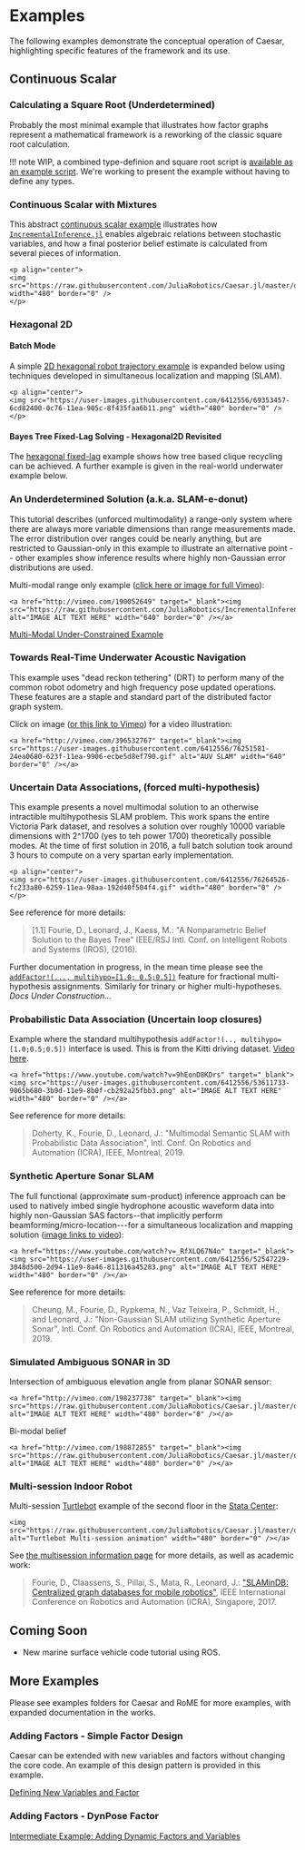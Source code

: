 # Examples

The following examples demonstrate the conceptual operation of Caesar, highlighting specific features of the framework and its use.

## Continuous Scalar

### Calculating a Square Root (Underdetermined)

Probably the most minimal example that illustrates how factor graphs represent a mathematical framework is a reworking of the classic square root calculation.

!!! note
    WIP, a combined type-definion and square root script is [available as an example script](https://github.com/JuliaRobotics/IncrementalInference.jl/blob/master/examples/SquareRootTypes.jl).  We're working to present the example without having to define any types. 

### Continuous Scalar with Mixtures

This abstract [continuous scalar example](basic_continuousscalar.md) illustrates how [`IncrementalInference.jl`](http://www.github.com/JuliaRobotics/IncrementalInference.jl) enables algebraic relations between stochastic variables, and how a final posterior belief estimate is calculated from several pieces of information.

```@raw html
<p align="center">
<img src="https://raw.githubusercontent.com/JuliaRobotics/Caesar.jl/master/docs/src/assets/tutorials/ContinuousScalar/plx0123.png" width="480" border="0" />
</p>
```

### Hexagonal 2D

#### Batch Mode

A simple [2D hexagonal robot trajectory example](basic_hexagonal2d.md) is expanded below using techniques developed in simultaneous localization and mapping (SLAM).

```@raw html
<p align="center">
<img src="https://user-images.githubusercontent.com/6412556/69353457-6cd82400-0c76-11ea-905c-8f435faa6b11.png" width="480" border="0" />
</p>
```

#### Bayes Tree Fixed-Lag Solving - Hexagonal2D Revisited

The [hexagonal fixed-lag](interm_fixedlag_hexagonal.md) example shows how tree based clique recycling can be achieved.  A further example is given in the real-world underwater example below.

### An Underdetermined Solution (a.k.a. SLAM-e-donut)

This tutorial describes (unforced multimodality) a range-only system where there are always more variable dimensions than range measurements made.
The error distribution over ranges could be nearly anything, but are restricted to Gaussian-only in this example to illustrate an alternative point -- other examples show inference results where highly non-Gaussian error distributions are used.

Multi-modal range only example ([click here or image for full Vimeo](http://vimeo.com/190052649)):   
```@raw html
<a href="http://vimeo.com/190052649" target="_blank"><img src="https://raw.githubusercontent.com/JuliaRobotics/IncrementalInference.jl/master/doc/images/mmisamvid01.gif" alt="IMAGE ALT TEXT HERE" width="640" border="0" /></a>
```

[Multi-Modal Under-Constrained Example](basic_slamedonut.md)

### Towards Real-Time Underwater Acoustic Navigation

This example uses "dead reckon tethering" (DRT) to perform many of the common robot odometry and high frequency pose updated operations.  These features are a staple and standard part of the distributed factor graph system.

Click on image ([or this link to Vimeo](http://vimeo.com/396532767)) for a video illustration:
```@raw html
<a href="http://vimeo.com/396532767" target="_blank"><img src="https://user-images.githubusercontent.com/6412556/76251581-24ea0680-623f-11ea-9906-ecbe5d8ef790.gif" alt="AUV SLAM" width="640" border="0" /></a>
```

### Uncertain Data Associations, (forced multi-hypothesis)

This example presents a novel multimodal solution to an otherwise intractible multihypothesis SLAM problem.  This work spans the entire Victoria Park dataset, and resolves a solution over roughly 10000 variable dimensions with 2^1700 (yes to teh power 1700) theoretically possible modes.  At the time of first solution in 2016, a full batch solution took around 3 hours to compute on a very spartan early implementation.

```@raw html
<p align="center">
<img src="https://user-images.githubusercontent.com/6412556/76264526-fc233a80-6259-11ea-98aa-192d40f504f4.gif" width="480" border="0" />
</p>
```
See reference for more details:
>  [1.1] Fourie, D., Leonard, J., Kaess, M.: "A Nonparametric Belief Solution to the Bayes Tree" IEEE/RSJ Intl. Conf. on Intelligent Robots and Systems (IROS), (2016).

Further documentation in progress, in the mean time please see the [`addFactor!(..., multihypo=[1.0; 0.5;0.5])`]() feature for fractional multi-hypothesis assignments.  Similarly for trinary or higher multi-hypotheses.
*Docs Under Construction...*

### Probabilistic Data Association (Uncertain loop closures)

Example where the standard multihypothesis `addFactor!(.., multihypo=[1.0;0.5;0.5])` interface is used.  This is from the Kitti driving dataset.  [Video here](https://www.youtube.com/watch?v=9hEonD8KDrs).

```@raw html
<a href="https://www.youtube.com/watch?v=9hEonD8KDrs" target="_blank"><img src="https://user-images.githubusercontent.com/6412556/53611733-9065b680-3b9d-11e9-8b0f-cb292a25fbb3.png" alt="IMAGE ALT TEXT HERE" width="480" border="0" /></a>
```

See reference for more details:
>  Doherty, K., Fourie, D., Leonard, J.: "Multimodal Semantic SLAM with Probabilistic Data Association", Intl. Conf. On Robotics and Automation (ICRA), IEEE, Montreal, 2019.

### Synthetic Aperture Sonar SLAM

The full functional (approximate sum-product) inference approach can be used to natively imbed single hydrophone acoustic waveform data into highly non-Gaussian SAS factors--that implicitly perform beamforming/micro-location---for a simultaneous localization and mapping solution ([image links to video](https://www.youtube.com/watch?v=_RfXLQ67N4o)):

```@raw html
<a href="https://www.youtube.com/watch?v=_RfXLQ67N4o" target="_blank"><img src="https://user-images.githubusercontent.com/6412556/52547229-3048d500-2d94-11e9-8a46-811316a45283.png" alt="IMAGE ALT TEXT HERE" width="480" border="0" /></a>
```

See reference for more details:

> Cheung, M., Fourie, D., Rypkema, N., Vaz Teixeira, P., Schmidt, H., and Leonard, J.: "Non-Gaussian SLAM utilizing Synthetic Aperture Sonar", Intl. Conf. On Robotics and Automation (ICRA), IEEE, Montreal, 2019.

### Simulated Ambiguous SONAR in 3D

Intersection of ambiguous elevation angle from planar SONAR sensor:   

```@raw html
<a href="http://vimeo.com/198237738" target="_blank"><img src="https://raw.githubusercontent.com/JuliaRobotics/Caesar.jl/master/docs/imgs/rovasfm02.gif" alt="IMAGE ALT TEXT HERE" width="480" border="0" /></a>
```
Bi-modal belief   

```@raw html
<a href="http://vimeo.com/198872855" target="_blank"><img src="https://raw.githubusercontent.com/JuliaRobotics/Caesar.jl/master/docs/imgs/rovyaw90.gif" alt="IMAGE ALT TEXT HERE" width="480" border="0" /></a>
```

### Multi-session Indoor Robot

Multi-session [Turtlebot](http://www.turtlebot.com/) example of the second floor in the [Stata Center](https://en.wikipedia.org/wiki/Ray_and_Maria_Stata_Center):
```@raw html
<img src="https://raw.githubusercontent.com/JuliaRobotics/Caesar.jl/master/docs/imgs/turtlemultisession.gif" alt="Turtlebot Multi-session animation" width="480" border="0" /></a>
```

See [the multisession information page](https://juliarobotics.org/Caesar.jl/latest/concepts/multisession/) for more details, as well as academic work:

> Fourie, D., Claassens, S., Pillai, S., Mata, R., Leonard, J.: ["SLAMinDB: Centralized graph databases for mobile robotics"](http://people.csail.mit.edu/spillai/projects/cloud-graphs/2017-icra-cloudgraphs.pdf), IEEE International Conference on Robotics and Automation (ICRA), Singapore, 2017.

## Coming Soon

- New marine surface vehicle code tutorial using ROS.


## More Examples

Please see examples folders for Caesar and RoME for more examples, with expanded documentation in the works.

### Adding Factors - Simple Factor Design

Caesar can be extended with new variables and factors without changing the core code. An example of this design pattern is provided in this example.

[Defining New Variables and Factor](basic_definingfactors.md)


### Adding Factors - DynPose Factor

[Intermediate Example: Adding Dynamic Factors and Variables](interm_dynpose.md)

